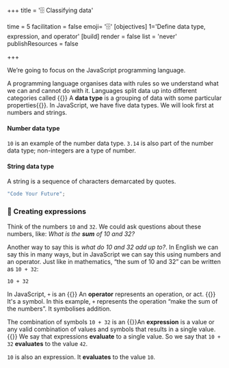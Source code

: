 +++
title = '🗄️ Classifying data'

time = 5
facilitation = false
emoji= '🗄️'
[objectives]
    1='Define data type, expression, and operator'
[build]
  render = false
  list = 'never'
  publishResources = false

+++

We’re going to focus on the JavaScript programming language.

A programming language organises data with rules so we understand what we can and cannot do with it. Languages split data up into different categories called {{<tooltip title="data types">}}
A **data type** is a grouping of data with some particular properties{{</tooltip>}}. In JavaScript, we have five data types. We will look first at numbers and strings.

#### Number data type

`10` is an example of the number data type.
`3.14` is also part of the number data type; non-integers are a type of number.

#### String data type

A string is a sequence of characters demarcated by quotes.

```js
"Code Your Future";
```

### 🧮 Creating expressions

Think of the numbers `10` and `32`. We could ask questions about these numbers, like: _What is the **sum** of 10 and 32?_

Another way to say this is _what do 10 and 32 add up to?_. In English we can say this in many ways, but in JavaScript we can say this using numbers and an operator. Just like in mathematics, “the sum of 10 and 32” can be written as `10 + 32`:

```raw
10 + 32
```

In JavaScript, `+` is an {{<tooltip title="operator">}} An **operator** represents an operation, or act. {{</tooltip>}} It's a symbol. In this example, `+` represents the operation “make the sum of the numbers”. It symbolises addition.

The combination of symbols `10 + 32` is an {{<tooltip title="expression">}}An **expression** is a value or any valid combination of values and symbols that results in a single value.{{</tooltip>}} We say that expressions **evaluate** to a single value. So we say that `10 + 32` **evaluates** to the value `42`.

`10` is also an expression. It **evaluates** to the value `10`.
